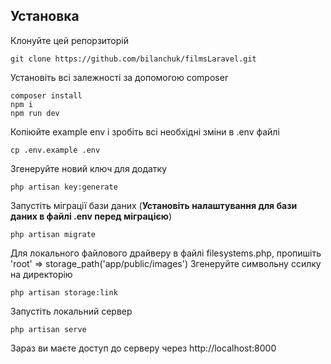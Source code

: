 ## Установка


Клонуйте цей репорзиторій

    git clone https://github.com/bilanchuk/filmsLaravel.git
    
Установіть всі залежності за допомогою composer

    composer install
    npm i
    npm run dev

Копіюйте example env і зробіть всі необхідні зміни в .env файлі

    cp .env.example .env

Згенеруйте новий ключ для додатку

    php artisan key:generate


Запустіть міграції бази даних (**Установіть налаштування для бази даних в файлі .env перед міграцією**)

    php artisan migrate
Для локального файлового драйверу в файлі filesystems.php, пропишіть 'root' => storage_path('app/public/images')
Згенеруйте символьну ссилку на директорію

    php artisan storage:link
Запустіть локальний сервер

    php artisan serve

Зараз ви маєте доступ до серверу через http://localhost:8000
